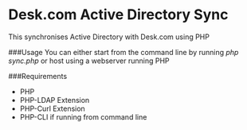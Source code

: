 Desk.com Active Directory Sync
==============================

This synchronises Active Directory with Desk.com using PHP

###Usage
You can either start from the command line by running *php sync.php* or host using a webserver running PHP

###Requirements
* PHP
* PHP-LDAP Extension
* PHP-Curl Extension
* PHP-CLI if running from command line

